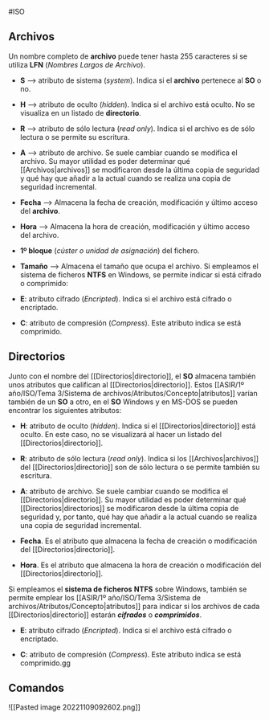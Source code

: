 #ISO

## Archivos

Un nombre completo de **archivo** puede tener hasta 255 caracteres si se utiliza **LFN** (*Nombres Largos de Archivo*).

* **S** --> atributo de sistema (*system*). Indica si el **archivo** pertenece al **SO** o no.

* **H** --> atributo de oculto (*hidden*). Indica si el archivo está oculto. No se visualiza en un listado de **directorio**.

* **R** --> atributo de sólo lectura (*read only*). Indica si el archivo es de sólo lectura o se permite su escritura.

* **A** --> atributo de archivo. Se suele cambiar cuando se modifica el archivo. Su mayor utilidad es poder determinar qué [[Archivos|archivos]] se modificaron desde la última copia de seguridad y qué hay que añadir a la actual cuando se realiza una copia de seguridad incremental.

* **Fecha** --> Almacena la fecha de creación, modificación y último acceso del **archivo**.

* **Hora** --> Almacena la hora de creación, modificación y último acceso del archivo.

* **1º bloque** (*cúster o unidad de asignación*) del fichero.

* **Tamaño** --> Almacena el tamaño que ocupa el archivo.
Si empleamos el sistema de ficheros **NTFS** en Windows, se permite indicar si está cifrado o comprimido:

- **E**: atributo cifrado (*Encripted*). Indica si el archivo está cifrado o encriptado.

- **C**: atributo de compresión (*Compress*). Este atributo indica se está comprimido.

## Directorios

Junto con el nombre del [[Directorios|directorio]], el **SO** almacena también unos atributos que califican al [[Directorios|directorio]]. Estos [[ASIR/1º año/ISO/Tema 3/Sistema de archivos/Atributos/Concepto|atributos]] varían también de un **SO** a otro, en el **SO** Windows y en MS-DOS se pueden encontrar los siguientes atributos:

* **H**: atributo de oculto (*hidden*). Indica si el [[Directorios|directorio]] está oculto. En este caso, no se visualizará al hacer un listado del [[Directorios|directorio]].

* **R**: atributo de sólo lectura (*read only*). Indica si los [[Archivos|archivos]] del [[Directorios|directorio]] son de sólo lectura o se permite también su escritura.

* **A**: atributo de archivo. Se suele cambiar cuando se modifica el [[Directorios|directorio]]. Su mayor utilidad es poder determinar qué [[Directorios|directorios]] se modificaron desde la última copia de seguridad y, por tanto, qué hay que añadir a la actual cuando se realiza una copia de seguridad incremental.

* **Fecha**. Es el atributo que almacena la fecha de creación o modificación del [[Directorios|directorio]].

* **Hora**. Es el atributo que almacena la hora de creación o modificación del [[Directorios|directorio]]. 
 
Si empleamos el **sistema de ficheros** **NTFS** sobre Windows, también se permite emplear los [[ASIR/1º año/ISO/Tema 3/Sistema de archivos/Atributos/Concepto|atributos]] para indicar si los archivos de cada [[Directorios|directorio]] estarán ***cifrados*** o ***comprimidos***.

- **E**: atributo cifrado (*Encripted*). Indica si el archivo está cifrado o encriptado.

- **C**: atributo de compresión (*Compress*). Este atributo indica se está comprimido.gg

## Comandos

![[Pasted image 20221109092602.png]]
